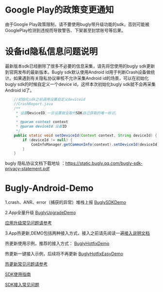 # Google Play的政策变更通知
由于Google Play政策限制，请不要使用bugly带升级功能的sdk，否则可能被GooglePlay检测到违规而导致警告、下架甚至封禁账号等后果。

# 设备id隐私信息问题说明
最新版本sdk已经删除了很多不必要的信息采集，请先将您使用的bugly sdk更新到官网发布的最新版本。Bugly sdk默认使用Android id用于判断Crash设备做统计。如果遇到有关隐私协议审核不允许采集Android id的场景，可以在初始化bugly sdk的时候自定义一个device id，这样本次初始化bugly sdk就不会再采集 Android id了。
```java
    //初始化sdk之前调用设置自定义deviceid
    //CrashReport.java
    /**
     * 设置DeviceID,一旦设置就会取代SDK自己获取的唯一标识.
     *
     * @param context context
     * @param deviceId 设备ID
     */
    public static void setDeviceId(Context context, String deviceId) {
        if (deviceId != null) {
            ComInfoManager.getCommonInfo(context).setDeviceId(deviceId);
        }
    }
```
bugly 隐私协议文档下载地址 ：https://static.bugly.qq.com/bugly-sdk-privacy-statement.pdf

# Bugly-Android-Demo

1.crash、ANR、error（捕获的异常）堆栈上报 [BuglySDKDemo](https://github.com/BuglyDevTeam/Bugly-Android-Demo/tree/master/BuglySDKDemo)

2.App全量升级 [BuglyUpgradeDemo](https://github.com/BuglyDevTeam/Bugly-Android-Demo/tree/master/BuglyUpgradeDemo)

[应用升级常见问题请参考](https://github.com/BuglyDevTeam/Bugly-Android-Demo/wiki#app升级问题汇总)

3.App热更新,DEMO包括两种接入方式，接入之前请先阅读一遍[接入说明文档](https://github.com/BuglyDevTeam/Bugly-Android-Demo/wiki/%E7%83%AD%E6%9B%B4%E6%96%B0SDK%E6%8E%A5%E5%85%A5%E8%AF%B4%E6%98%8E)

热更新使用示例，推荐的接入方式： [BuglyHotfixDemo](https://github.com/BuglyDevTeam/Bugly-Android-Demo/tree/master/BuglyHotfixDemo)

热更新一键接入示例，后续将不再更新 [BuglyHotfixEasyDemo](https://github.com/BuglyDevTeam/Bugly-Android-Demo/tree/master/BuglyHotfixEasyDemo)

[热更新常见问题请参考](https://github.com/BuglyDevTeam/Bugly-Android-Demo/wiki#%E7%83%AD%E6%9B%B4%E6%96%B0%E9%97%AE%E9%A2%98%E6%B1%87%E6%80%BB)

[SDK使用指南](https://bugly.qq.com/docs/)

[SDK接入常见问题](https://github.com/BuglyDevTeam/Bugly-Android-Demo/wiki)
